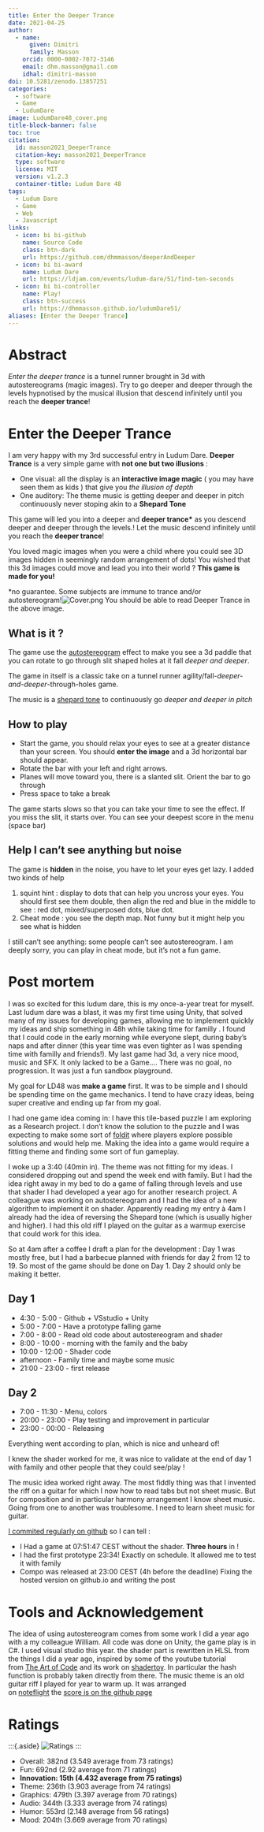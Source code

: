```yaml
---
title: Enter the Deeper Trance
date: 2021-04-25
author:
  - name:
      given: Dimitri
      family: Masson
    orcid: 0000-0002-7072-3146
    email: dhm.masson@gmail.com
    idhal: dimitri-masson
doi: 10.5281/zenodo.13857251
categories:
  - software
  - Game
  - LudumDare
image: LudumDare48_cover.png
title-block-banner: false
toc: true
citation:
  id: masson2021_DeeperTrance
  citation-key: masson2021_DeeperTrance
  type: software
  license: MIT
  version: v1.2.3
  container-title: Ludum Dare 48
tags:
  - Ludum Dare
  - Game
  - Web
  - Javascript
links:
  - icon: bi bi-github
    name: Source Code
    class: btn-dark
    url: https://github.com/dhmmasson/deeperAndDeeper
  - icon: bi bi-award
    name: Ludum Dare
    url: https://ldjam.com/events/ludum-dare/51/find-ten-seconds
  - icon: bi bi-controller
    name: Play!
    class: btn-success
    url: https://dhmmasson.github.io/ludumDare51/
aliases: [Enter the Deeper Trance]
---
```


# Abstract

_Enter the deeper trance_ is a tunnel runner brought in 3d with autostereograms (magic images). Try to go deeper and deeper through the levels hypnotised by the musical illusion that descend infinitely until you reach the **deeper trance**!

# Enter the Deeper Trance

I am very happy with my 3rd successful entry in Ludum Dare. **Deeper Trance** is a very simple game with **not one but two illusions** :

- One visual: all the display is an **interactive image magic** ( you may have seen them as kids ) that give you *the illusion of depth*
- One auditory: The theme music is getting deeper and deeper in pitch continuously never stoping akin to a **Shepard Tone**

This game will led you into a deeper and **deeper trance\*** as you descend deeper and deeper through the levels.! Let the music descend infinitely until you reach the **deeper trance**!

You loved magic images when you were a child where you could see 3D images hidden in seemingly random arrangement of dots! You wished that this 3d images could move and lead you into their world ? **This game is made for you!**

\*no guarantee. Some subjects are immune to trance and/or autostereogram!![Cover.png](https://static.jam.host/raw/c6b/3/z/3c30f.png)
You should be able to read Deeper Trance in the above image.

## What is it ?

The game use the [autostereogram](https://en.wikipedia.org/wiki/Autostereogram) effect to make you see a 3d paddle that you can rotate to go through slit shaped holes at it fall *deeper and deeper*.

The game in itself is a classic take on a tunnel runner agility/fall-_deeper-and-deeper_-through-holes game.

The music is a [shepard tone](https://en.wikipedia.org/wiki/Shepard_tone) to continuously go *deeper and deeper in pitch*

## How to play

- Start the game, you should relax your eyes to see at a greater distance than your screen. You should **enter the image** and a 3d horizontal bar should appear.
- Rotate the bar with your left and right arrows.
- Planes will move toward you, there is a slanted slit. Orient the bar to go through
- Press space to take a break

The game starts slows so that you can take your time to see the effect. If you miss the slit, it starts over. You can see your deepest score in the menu (space bar)

## Help I can’t see anything but noise

The game is **hidden** in the noise, you have to let your eyes get lazy. I added two kinds of help

1. squint hint : display to dots that can help you uncross your eyes. You should first see them double, then align the red and blue in the middle to see : red dot, mixed/superposed dots, blue dot.
2. Cheat mode : you see the depth map. Not funny but it might help you see what is hidden

I still can’t see anything: some people can’t see autostereogram. I am deeply sorry, you can play in cheat mode, but it’s not a fun game.

# Post mortem

I was so excited for this ludum dare, this is my once-a-year treat for myself. Last ludum dare was a blast, it was my first time using Unity, that solved many of my issues for developing games, allowing me to implement quickly my ideas and ship something in 48h while taking time for familly . I found that I could code in the early morning while everyone slept, during baby’s naps and after dinner (this year time was even tighter as I was spending time with familly and friends!). My last game had 3d, a very nice mood, music and SFX. It only lacked to be a Game…. There was no goal, no progression. It was just a fun sandbox playground.

My goal for LD48 was **make a game** first. It was to be simple and I should be spending time on the game mechanics. I tend to have crazy ideas, being super creative and ending up far from my goal.

I had one game idea coming in: I have this tile-based puzzle I am exploring as a Research project. I don’t know the solution to the puzzle and I was expecting to make some sort of [foldit](https://en.wikipedia.org/wiki/Foldit) where players explore possible solutions and would help me. Making the idea into a game would require a fitting theme and finding some sort of fun gameplay.

I woke up a 3:40 (40min in). The theme was not fitting for my ideas. I considered dropping out and spend the week end with family. But I had the idea right away in my bed to do a game of falling through levels and use that shader I had developed a year ago for another research project. A colleague was working on autostereogram and I had the idea of a new algorithm to implement it on shader. Apparently reading my entry à 4am I already had the idea of reversing the Shepard tone (which is usually higher and higher). I had this old riff I played on the guitar as a warmup exercise that could work for this idea.

So at 4am after a coffee I draft a plan for the development : Day 1 was mostly free, but I had a barbecue planned with friends for day 2 from 12 to 19. So most of the game should be done on Day 1. Day 2 should only be making it better.

## Day 1

- 4:30 - 5:00 - Github + VSstudio + Unity
- 5:00 - 7:00 - Have a prototype falling game
- 7:00 - 8:00 - Read old code about autostereogram and shader
- 8:00 - 10:00 - morning with the family and the baby
- 10:00 - 12:00 - Shader code
- afternoon - Family time and maybe some music
- 21:00 - 23:00 - first release

## Day 2

- 7:00 - 11:30 - Menu, colors
- 20:00 - 23:00 - Play testing and improvement in particular
- 23:00 - 00:00 - Releasing

Everything went according to plan, which is nice and unheard of!

I knew the shader worked for me, it was nice to validate at the end of day 1 with family and other people that they could see/play !

The music idea worked right away. The most fiddly thing was that I invented the riff on a guitar for which I now how to read tabs but not sheet music. But for composition and in particular harmony arrangement I know sheet music. Going from one to another was troublesome. I need to learn sheet music for guitar.

[I commited regularly on github](https://github.com/dhmmasson/deeperAndDeeper/commits/main) so I can tell :

- I Had a game at 07:51:47 CEST without the shader. **Three hours** in !
- I had the first prototype 23:34! Exactly on schedule. It allowed me to test it with family
- Compo was released at 23:00 CEST (4h before the deadline) Fixing the hosted version on github.io and writing the post

# Tools and Acknowledgement

The idea of using autostereogram comes from some work I did a year ago with a my colleague William. All code was done on Unity, the game play is in C#. I used visual studio this year. the shader part is rewritten in HLSL from the things I did a year ago, inspired by some of the youtube tutorial from [The Art of Code](https://www.youtube.com/channel/UCcAlTqd9zID6aNX3TzwxJXg) and its work on [shadertoy](https://www.shadertoy.com/user/BigWIngs). In particular the hash function is probably taken directly from there. The music theme is an old guitar riff I played for year to warm up. It was arranged on [noteflight](http://noteflight.com/) the [score is on the github page](https://github.com/dhmmasson/deeperAndDeeper/blob/main/ressources/Deeper%20Trance%20Sheet%20Music.pdf)

# Ratings

:::{.aside}
![Ratings](https://badges.jaxs.onl/48/deeper-trance/badge.svg)
:::

- Overall: 382nd (3.549 average from 73 ratings)
- Fun: 692nd (2.92 average from 71 ratings)
- **Innovation: 15th (4.432 average from 75 ratings)**
- Theme: 236th (3.903 average from 74 ratings)
- Graphics: 479th (3.397 average from 70 ratings)
- Audio: 344th (3.333 average from 74 ratings)
- Humor: 553rd (2.148 average from 56 ratings)
- Mood: 204th (3.669 average from 70 ratings)
